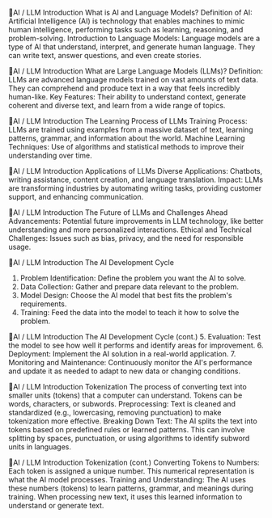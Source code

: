 

AI / LLM Introduction
What is AI and Language Models?
Definition of AI:
Artificial Intelligence (AI) is technology that enables machines to mimic human intelligence,
performing tasks such as learning, reasoning, and problem-solving.
Introduction to Language Models:
Language models are a type of AI that understand, interpret, and generate human language.
They can write text, answer questions, and even create stories.



AI / LLM Introduction
What are Large Language Models (LLMs)?
Definition:
LLMs are advanced language models trained on vast amounts of text data.
They can comprehend and produce text in a way that feels incredibly human-like.
Key Features:
Their ability to understand context, generate coherent and diverse text, and learn from a wide range
of topics.



AI / LLM Introduction
The Learning Process of LLMs
Training Process:
LLMs are trained using examples from a massive dataset of text, learning patterns, grammar, and
information about the world.
Machine Learning Techniques:
Use of algorithms and statistical methods to improve their understanding over time.



AI / LLM Introduction
Applications of LLMs
Diverse Applications:
Chatbots, writing assistance, content creation, and language translation.
Impact:
LLMs are transforming industries by automating writing tasks, providing customer support, and
enhancing communication.



AI / LLM Introduction
The Future of LLMs and Challenges Ahead
Advancements:
Potential future improvements in LLM technology, like better understanding and more personalized
interactions.
Ethical and Technical Challenges:
Issues such as bias, privacy, and the need for responsible usage.



AI / LLM Introduction
The AI Development Cycle
1. Problem Identification:
Define the problem you want the AI to solve.
2. Data Collection:
Gather and prepare data relevant to the problem.
3. Model Design:
Choose the AI model that best fits the problem's requirements.
4. Training:
Feed the data into the model to teach it how to solve the problem.



AI / LLM Introduction
The AI Development Cycle (cont.)
5. Evaluation:
Test the model to see how well it performs and identify areas for improvement.
6. Deployment:
Implement the AI solution in a real-world application.
7. Monitoring and Maintenance:
Continuously monitor the AI's performance and update it as needed to adapt to new data or
changing conditions.



AI / LLM Introduction
Tokenization
The process of converting text into smaller units (tokens) that a computer can understand.
Tokens can be words, characters, or subwords.
Preprocessing:
Text is cleaned and standardized (e.g., lowercasing, removing punctuation) to make tokenization
more effective.
Breaking Down Text:
The AI splits the text into tokens based on predefined rules or learned patterns. This can involve
splitting by spaces, punctuation, or using algorithms to identify subword units in languages.



AI / LLM Introduction
Tokenization (cont.)
Converting Tokens to Numbers:
Each token is assigned a unique number.
This numerical representation is what the AI model processes.
Training and Understanding:
The AI uses these numbers (tokens) to learn patterns, grammar, and meanings during training.
When processing new text, it uses this learned information to understand or generate text.
